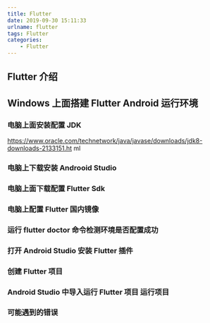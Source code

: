 ```yaml
---
title: Flutter
date: 2019-09-30 15:11:33
urlname: flutter
tags: Flutter
categories: 
    - Flutter
---
```

## Flutter 介绍
## Windows 上面搭建 Flutter Android 运行环境
 <!-- more -->
### 电脑上面安装配置 JDK
https://www.oracle.com/technetwork/java/javase/downloads/jdk8-downloads-2133151.ht ml
### 电脑上下载安装 Androoid Studio
### 电脑上面下载配置 Flutter Sdk
### 电脑上配置 Flutter 国内镜像
### 运行 flutter doctor 命令检测环境是否配置成功
### 打开 Android Studio 安装 Flutter 插件
### 创建 Flutter 项目
### Android Studio 中导入运行 Flutter 项目 运行项目
### 可能遇到的错误